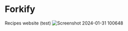 # Forkify
Recipes website (test)
![Screenshot 2024-01-31 100648](https://github.com/Emarrest/Forkify/assets/112563604/e4390746-0ca7-4325-8ffe-0ba77f1acd69)
